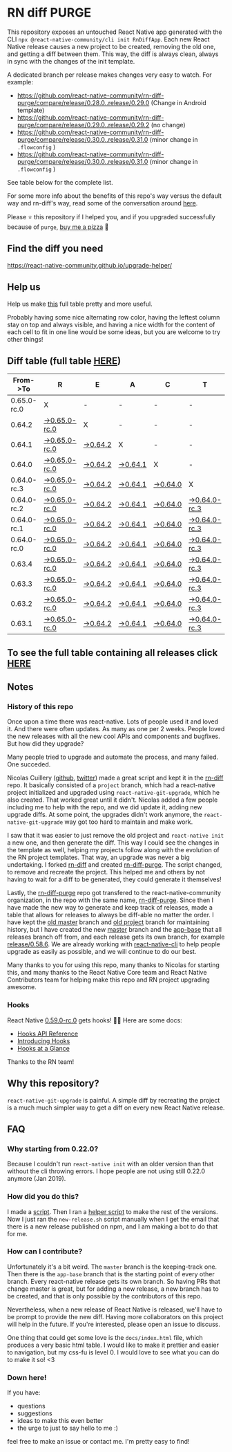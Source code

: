 # RN diff PURGE

This repository exposes an untouched React Native app generated with the CLI
`npx @react-native-community/cli init RnDiffApp`. Each new React Native release causes a new project to be created, removing the old one, and getting a diff between them. This way, the diff is always clean, always in sync with the changes of the init template.

A dedicated branch per release makes changes very easy
to watch. For example:

* https://github.com/react-native-community/rn-diff-purge/compare/release/0.28.0..release/0.29.0
(Change in Android template)
* https://github.com/react-native-community/rn-diff-purge/compare/release/0.29.0..release/0.29.2
(no change)
* https://github.com/react-native-community/rn-diff-purge/compare/release/0.30.0..release/0.31.0
(minor change in `.flowconfig` )
* https://github.com/react-native-community/rn-diff-purge/compare/release/0.30.0..release/0.31.0
(minor change in `.flowconfig` )

See table below for the complete list.

For some more info about the benefits of this repo's way versus the default way and rn-diff's way, read some of the conversation around [here](https://github.com/react-native-community/discussions-and-proposals/issues/68#issuecomment-452227478).

Please :star: this repository if I helped you, and if you upgraded successfully because of `purge`, [buy me a pizza](https://www.buymeacoffee.com/DGWwHVZ4s) :pizza:

## Find the diff you need
https://react-native-community.github.io/upgrade-helper/

## Help us
Help us make [this](https://react-native-community.github.io/rn-diff-purge) full table pretty and more useful.

Probably having some nice alternating row color, having the leftest column stay on top and always visible, and having a nice width for the content of each cell to fit in one line would be some ideas, but you are welcome to try other things!

## Diff table (full table [HERE](https://react-native-community.github.io/rn-diff-purge/))

| From->To    | R                                                                                                                         | E                                                                                                               | A                                                                                                               | C                                                                                                               | T                                                                                                                         |                                                                                                                           | N                                                                                                                         | A                                                                                                                    | T                                                                                                          | I                                                                                                          | V                                                                                                          | E   |
| ----------- | ------------------------------------------------------------------------------------------------------------------------- | --------------------------------------------------------------------------------------------------------------- | --------------------------------------------------------------------------------------------------------------- | --------------------------------------------------------------------------------------------------------------- | ------------------------------------------------------------------------------------------------------------------------- | ------------------------------------------------------------------------------------------------------------------------- | ------------------------------------------------------------------------------------------------------------------------- | -------------------------------------------------------------------------------------------------------------------- | ---------------------------------------------------------------------------------------------------------- | ---------------------------------------------------------------------------------------------------------- | ---------------------------------------------------------------------------------------------------------- | --- |
| 0.65.0-rc.0 | X                                                                                                                         | -                                                                                                               | -                                                                                                               | -                                                                                                               | -                                                                                                                         | -                                                                                                                         | -                                                                                                                         | -                                                                                                                    | -                                                                                                          | -                                                                                                          | -                                                                                                          | -   |
| 0.64.2      | [->0.65.0-rc.0](https://github.com/react-native-community/rn-diff-purge/compare/release/0.64.2..release/0.65.0-rc.0)      | X                                                                                                               | -                                                                                                               | -                                                                                                               | -                                                                                                                         | -                                                                                                                         | -                                                                                                                         | -                                                                                                                    | -                                                                                                          | -                                                                                                          | -                                                                                                          | -   |
| 0.64.1      | [->0.65.0-rc.0](https://github.com/react-native-community/rn-diff-purge/compare/release/0.64.1..release/0.65.0-rc.0)      | [->0.64.2](https://github.com/react-native-community/rn-diff-purge/compare/release/0.64.1..release/0.64.2)      | X                                                                                                               | -                                                                                                               | -                                                                                                                         | -                                                                                                                         | -                                                                                                                         | -                                                                                                                    | -                                                                                                          | -                                                                                                          | -                                                                                                          | -   |
| 0.64.0      | [->0.65.0-rc.0](https://github.com/react-native-community/rn-diff-purge/compare/release/0.64.0..release/0.65.0-rc.0)      | [->0.64.2](https://github.com/react-native-community/rn-diff-purge/compare/release/0.64.0..release/0.64.2)      | [->0.64.1](https://github.com/react-native-community/rn-diff-purge/compare/release/0.64.0..release/0.64.1)      | X                                                                                                               | -                                                                                                                         | -                                                                                                                         | -                                                                                                                         | -                                                                                                                    | -                                                                                                          | -                                                                                                          | -                                                                                                          | -   |
| 0.64.0-rc.3 | [->0.65.0-rc.0](https://github.com/react-native-community/rn-diff-purge/compare/release/0.64.0-rc.3..release/0.65.0-rc.0) | [->0.64.2](https://github.com/react-native-community/rn-diff-purge/compare/release/0.64.0-rc.3..release/0.64.2) | [->0.64.1](https://github.com/react-native-community/rn-diff-purge/compare/release/0.64.0-rc.3..release/0.64.1) | [->0.64.0](https://github.com/react-native-community/rn-diff-purge/compare/release/0.64.0-rc.3..release/0.64.0) | X                                                                                                                         | -                                                                                                                         | -                                                                                                                         | -                                                                                                                    | -                                                                                                          | -                                                                                                          | -                                                                                                          | -   |
| 0.64.0-rc.2 | [->0.65.0-rc.0](https://github.com/react-native-community/rn-diff-purge/compare/release/0.64.0-rc.2..release/0.65.0-rc.0) | [->0.64.2](https://github.com/react-native-community/rn-diff-purge/compare/release/0.64.0-rc.2..release/0.64.2) | [->0.64.1](https://github.com/react-native-community/rn-diff-purge/compare/release/0.64.0-rc.2..release/0.64.1) | [->0.64.0](https://github.com/react-native-community/rn-diff-purge/compare/release/0.64.0-rc.2..release/0.64.0) | [->0.64.0-rc.3](https://github.com/react-native-community/rn-diff-purge/compare/release/0.64.0-rc.2..release/0.64.0-rc.3) | X                                                                                                                         | -                                                                                                                         | -                                                                                                                    | -                                                                                                          | -                                                                                                          | -                                                                                                          | -   |
| 0.64.0-rc.1 | [->0.65.0-rc.0](https://github.com/react-native-community/rn-diff-purge/compare/release/0.64.0-rc.1..release/0.65.0-rc.0) | [->0.64.2](https://github.com/react-native-community/rn-diff-purge/compare/release/0.64.0-rc.1..release/0.64.2) | [->0.64.1](https://github.com/react-native-community/rn-diff-purge/compare/release/0.64.0-rc.1..release/0.64.1) | [->0.64.0](https://github.com/react-native-community/rn-diff-purge/compare/release/0.64.0-rc.1..release/0.64.0) | [->0.64.0-rc.3](https://github.com/react-native-community/rn-diff-purge/compare/release/0.64.0-rc.1..release/0.64.0-rc.3) | [->0.64.0-rc.2](https://github.com/react-native-community/rn-diff-purge/compare/release/0.64.0-rc.1..release/0.64.0-rc.2) | X                                                                                                                         | -                                                                                                                    | -                                                                                                          | -                                                                                                          | -                                                                                                          | -   |
| 0.64.0-rc.0 | [->0.65.0-rc.0](https://github.com/react-native-community/rn-diff-purge/compare/release/0.64.0-rc.0..release/0.65.0-rc.0) | [->0.64.2](https://github.com/react-native-community/rn-diff-purge/compare/release/0.64.0-rc.0..release/0.64.2) | [->0.64.1](https://github.com/react-native-community/rn-diff-purge/compare/release/0.64.0-rc.0..release/0.64.1) | [->0.64.0](https://github.com/react-native-community/rn-diff-purge/compare/release/0.64.0-rc.0..release/0.64.0) | [->0.64.0-rc.3](https://github.com/react-native-community/rn-diff-purge/compare/release/0.64.0-rc.0..release/0.64.0-rc.3) | [->0.64.0-rc.2](https://github.com/react-native-community/rn-diff-purge/compare/release/0.64.0-rc.0..release/0.64.0-rc.2) | [->0.64.0-rc.1](https://github.com/react-native-community/rn-diff-purge/compare/release/0.64.0-rc.0..release/0.64.0-rc.1) | X                                                                                                                    | -                                                                                                          | -                                                                                                          | -                                                                                                          | -   |
| 0.63.4      | [->0.65.0-rc.0](https://github.com/react-native-community/rn-diff-purge/compare/release/0.63.4..release/0.65.0-rc.0)      | [->0.64.2](https://github.com/react-native-community/rn-diff-purge/compare/release/0.63.4..release/0.64.2)      | [->0.64.1](https://github.com/react-native-community/rn-diff-purge/compare/release/0.63.4..release/0.64.1)      | [->0.64.0](https://github.com/react-native-community/rn-diff-purge/compare/release/0.63.4..release/0.64.0)      | [->0.64.0-rc.3](https://github.com/react-native-community/rn-diff-purge/compare/release/0.63.4..release/0.64.0-rc.3)      | [->0.64.0-rc.2](https://github.com/react-native-community/rn-diff-purge/compare/release/0.63.4..release/0.64.0-rc.2)      | [->0.64.0-rc.1](https://github.com/react-native-community/rn-diff-purge/compare/release/0.63.4..release/0.64.0-rc.1)      | [->0.64.0-rc.0](https://github.com/react-native-community/rn-diff-purge/compare/release/0.63.4..release/0.64.0-rc.0) | X                                                                                                          | -                                                                                                          | -                                                                                                          | -   |
| 0.63.3      | [->0.65.0-rc.0](https://github.com/react-native-community/rn-diff-purge/compare/release/0.63.3..release/0.65.0-rc.0)      | [->0.64.2](https://github.com/react-native-community/rn-diff-purge/compare/release/0.63.3..release/0.64.2)      | [->0.64.1](https://github.com/react-native-community/rn-diff-purge/compare/release/0.63.3..release/0.64.1)      | [->0.64.0](https://github.com/react-native-community/rn-diff-purge/compare/release/0.63.3..release/0.64.0)      | [->0.64.0-rc.3](https://github.com/react-native-community/rn-diff-purge/compare/release/0.63.3..release/0.64.0-rc.3)      | [->0.64.0-rc.2](https://github.com/react-native-community/rn-diff-purge/compare/release/0.63.3..release/0.64.0-rc.2)      | [->0.64.0-rc.1](https://github.com/react-native-community/rn-diff-purge/compare/release/0.63.3..release/0.64.0-rc.1)      | [->0.64.0-rc.0](https://github.com/react-native-community/rn-diff-purge/compare/release/0.63.3..release/0.64.0-rc.0) | [->0.63.4](https://github.com/react-native-community/rn-diff-purge/compare/release/0.63.3..release/0.63.4) | X                                                                                                          | -                                                                                                          | -   |
| 0.63.2      | [->0.65.0-rc.0](https://github.com/react-native-community/rn-diff-purge/compare/release/0.63.2..release/0.65.0-rc.0)      | [->0.64.2](https://github.com/react-native-community/rn-diff-purge/compare/release/0.63.2..release/0.64.2)      | [->0.64.1](https://github.com/react-native-community/rn-diff-purge/compare/release/0.63.2..release/0.64.1)      | [->0.64.0](https://github.com/react-native-community/rn-diff-purge/compare/release/0.63.2..release/0.64.0)      | [->0.64.0-rc.3](https://github.com/react-native-community/rn-diff-purge/compare/release/0.63.2..release/0.64.0-rc.3)      | [->0.64.0-rc.2](https://github.com/react-native-community/rn-diff-purge/compare/release/0.63.2..release/0.64.0-rc.2)      | [->0.64.0-rc.1](https://github.com/react-native-community/rn-diff-purge/compare/release/0.63.2..release/0.64.0-rc.1)      | [->0.64.0-rc.0](https://github.com/react-native-community/rn-diff-purge/compare/release/0.63.2..release/0.64.0-rc.0) | [->0.63.4](https://github.com/react-native-community/rn-diff-purge/compare/release/0.63.2..release/0.63.4) | [->0.63.3](https://github.com/react-native-community/rn-diff-purge/compare/release/0.63.2..release/0.63.3) | X                                                                                                          | -   |
| 0.63.1      | [->0.65.0-rc.0](https://github.com/react-native-community/rn-diff-purge/compare/release/0.63.1..release/0.65.0-rc.0)      | [->0.64.2](https://github.com/react-native-community/rn-diff-purge/compare/release/0.63.1..release/0.64.2)      | [->0.64.1](https://github.com/react-native-community/rn-diff-purge/compare/release/0.63.1..release/0.64.1)      | [->0.64.0](https://github.com/react-native-community/rn-diff-purge/compare/release/0.63.1..release/0.64.0)      | [->0.64.0-rc.3](https://github.com/react-native-community/rn-diff-purge/compare/release/0.63.1..release/0.64.0-rc.3)      | [->0.64.0-rc.2](https://github.com/react-native-community/rn-diff-purge/compare/release/0.63.1..release/0.64.0-rc.2)      | [->0.64.0-rc.1](https://github.com/react-native-community/rn-diff-purge/compare/release/0.63.1..release/0.64.0-rc.1)      | [->0.64.0-rc.0](https://github.com/react-native-community/rn-diff-purge/compare/release/0.63.1..release/0.64.0-rc.0) | [->0.63.4](https://github.com/react-native-community/rn-diff-purge/compare/release/0.63.1..release/0.63.4) | [->0.63.3](https://github.com/react-native-community/rn-diff-purge/compare/release/0.63.1..release/0.63.3) | [->0.63.2](https://github.com/react-native-community/rn-diff-purge/compare/release/0.63.1..release/0.63.2) | X   |

## To see the full table containing all releases click [HERE](https://react-native-community.github.io/rn-diff-purge/)

## Notes

### History of this repo

Once upon a time there was react-native. Lots of people used it and loved it. And there were often updates. As many as one per 2 weeks. People loved the new releases with all the new cool APIs and components and bugfixes. But how did they upgrade?

Many people tried to upgrade and automate the process, and many failed. One succeded.

Nicolas Cuillery ([github](https://github.com/ncuillery), [twitter](https://twitter.com/ncuillery)) made a great script and kept it in the [rn-diff](https://github.com/ncuillery/rn-diff) repo. It basically consisted of a `project` branch, which had a react-native project initialized and upgraded using `react-native-git-upgrade`, which he also created. That worked great until it didn't. Nicolas added a few people including me to help with the repo, and we did update it, adding new upgrade diffs. At some point, the upgrades didn't work anymore, the `react-native-git-upgrade` way got too hard to maintain and make work.

I saw that it was easier to just remove the old project and `react-native init` a new one, and then generate the diff. This way I could see the changes in the template as well, helping my projects follow along with the evolution of the RN project templates. That way, an upgrade was never a big undertaking. I forked [rn-diff](https://github.com/ncuillery/rn-diff) and created [rn-diff-purge](https://github.com/react-native-community/rn-diff-purge). The script changed, to remove and recreate the project. This helped me and others by not having to wait for a diff to be generated, they could generate it themselves!

Lastly, the [rn-diff-purge](https://github.com/react-native-community/rn-diff-purge) repo got transfered to the react-native-community organization, in the repo with the same name, [rn-diff-purge](https://github.com/react-native-community/rn-diff-purge). Since then I have made the new way to generate and keep track of releases, made a table that allows for releases to always be diff-able no matter the order. I have kept the [old master](https://github.com/react-native-community/rn-diff-purge/tree/old/master) branch and [old project](https://github.com/react-native-community/rn-diff-purge/tree/old/project) branch for maintaining history, but I have created the new [master](https://github.com/react-native-community/rn-diff-purge/tree/master) branch and the [app-base](https://github.com/react-native-community/rn-diff-purge/tree/app-base) that all releases branch off from, and each release gets its own branch, for example [release/0.58.6](https://github.com/react-native-community/rn-diff-purge/tree/release/0.58.6). We are already working with [react-native-cli](https://github.com/react-native-community/react-native-cli) to help people upgrade as easily as possible, and we will continue to do our best.

Many thanks to you for using this repo, many thanks to Nicolas for starting this, and many thanks to the React Native Core team and React Native Contributors team for helping make this repo and RN project upgrading awesome.

### Hooks
React Native [0.59.0-rc.0](https://github.com/react-native-community/rn-diff-purge#version-changes) gets hooks! 🎉🥳
Here are some docs:
- [Hooks API Reference](https://reactjs.org/docs/hooks-reference.html)
- [Introducing Hooks](https://reactjs.org/docs/hooks-intro.html)
- [Hooks at a Glance](https://reactjs.org/docs/hooks-overview.html)

Thanks to the RN team!

## Why this repository?
`react-native-git-upgrade` is painful. A simple diff by recreating the project is a much much simpler way to get a diff on every new React Native release.

## FAQ

### Why starting from 0.22.0?

Because I couldn't run `react-native init` with an older version than that without the cli throwing errors. I hope people are not using still 0.22.0 anymore (Jan 2019).

### How did you do this?

I made a [script](https://github.com/react-native-community/rn-diff-purge/blob/master/new-release.sh). Then I ran a [helper script](https://github.com/react-native-community/rn-diff-purge/blob/master/new-release.sh) to make the rest of the versions.
Now I just ran the `new-release.sh` script manually when I get the email that there is a new release published on npm, and I am making a bot to do that for me.

### How can I contribute?

Unfortunately it's a bit weird. The `master` branch is the keeping-track one. Then there is the `app-base` branch that is the starting point of every other branch. Every react-native release gets its own branch. So having PRs that change master is great, but for adding a new release, a new branch has to be created, and that is only possible by the contributors of this repo.

Nevertheless, when a new release of React Native is released, we'll have to be prompt to provide
the new diff. Having more collaborators on this project will help in the future. If you're interested, please open an issue to discuss.

One thing that could get some love is the `docs/index.html` file, which produces a very basic html table. I would like to make it prettier and easier to navigation, but my css-fu is level 0. I would love to see what you can do to make it so! <3

### Down here!

If you have:
- questions
- suggestions
- ideas to make this even better
- the urge to just to say hello to me :)

feel free to make an issue or contact me. I'm pretty easy to find!
